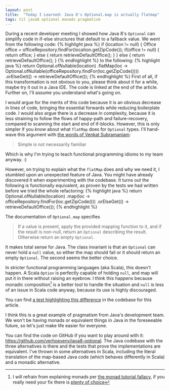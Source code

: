 ```yaml
---
layout: post
title:  "Today I Learned: Java 8's Optional.map is actually flatmap"
tags: til java8 optional monads pragmatism
---
```

During a recent developer meeting I showed how Java 8's `Optional` can simplify code in if-else structures that default to a fallback value. We went from the following code:
{% highlight java %}
if (location != null) {
    Office office = officeRepository.findFor(location.getZipCode());
    if(office != null) {
        return office;
    } else {
        return retrieveDefaultOffice();
    }
} else {
    return retrieveDefaultOffice();
}
{% endhighlight %}
to the following:
{% highlight java %}
return Optional.ofNullable(location)
        .flatMap(loc -> Optional.ofNullable(officeRepository.findFor(loc.getZipCode())))
        .orElseGet(() -> retrieveDefaultOffice());
{% endhighlight %}
First of all, if this transformation is not obvious to you, please think about it for a while, maybe try it out in a Java IDE. The code is linked at the end of the article. Further on, I'll assume you understand what's going on.

I would argue for the merits of this code because it is an obvious decrease in lines of code, bringing the essential forwards while reducing boilerplate code. I would also argue there is a decrease in complexity, because it is less straining to follow the flows of happy-path and failure-recovery, compared to scanning the start and end of if-blocks. However, this is only simpler if you _know_ about what `flatMap` does for `Optional` types. I'll hand-wave this argument with [the words of Venkat Subramaniam](https://youtu.be/llGgO74uXMI?t=1056):

> Simple is not necessarily familiar

Which is why I'm trying to teach functional programming idioms to my team anyway. :)

However, on trying to explain what the `flatMap` does and why we need it, I stumbled upon an unexpected feature of Java. You might have already discovered it when experimenting with the codebase. It turns out the following is functionally equivalent, as proven by the tests we had written before we tried the whole refactoring:
{% highlight java %}
return Optional.ofNullable(location)
        .map(loc -> officeRepository.findFor(loc.getZipCode()))
        .orElseGet(() -> retrieveDefaultOffice());
{% endhighlight %}

The documentation of `Optional.map` specifies

> If a value is present, apply the provided mapping function to it, and if the result is non-null, return an `Optional` describing the result. Otherwise return an empty `Optional`.

It makes total sense for Java. The class invariant is that an `Optional` can never hold a `null` value, so either the map should fail or it should return an empty `Optional`. The second seems the better choice.

In stricter functional programming languages (aka Scala), this doesn't happen. A Scala `Option` is perfectly capable of holding `null`, and map will put it in there without raising an eyebrow. I think this happens because monadic composition[^1] is a better tool to handle the situation and `null` is less of an issue in Scala code anyway, because its use is highly discouraged.

You can find [a test highlighting this difference](https://github.com/verhoevenv/java8-optional/blob/master/src/test/scala/com/github/verhoevenv/java8/optional/EssentialOptionalDifferenceSpec.scala) in the codebase for this article.

I think this is a great example of pragmatism from Java's development team. We won't be having monads or equivalent things in Java in the foreseeable future, so let's just make life easier for everyone.

You can find the code on GitHub if you want to play around with it: <https://github.com/verhoevenv/java8-optional>. The Java codebase with the three alternatives is there and the tests that prove the implementations are equivalent. I've thrown in some alternatives in Scala, including the literal translation of the map-based Java code (which behaves differently in Scala) and a monadic alternative.

[^1]: I will refrain from explaining monads per [the monad tutorial fallacy]( https://byorgey.wordpress.com/2009/01/12/abstraction-intuition-and-the-monad-tutorial-fallacy/), if you really need your fix there is [plenty of choice](https://wiki.haskell.org/Monad_tutorials_timeline)
